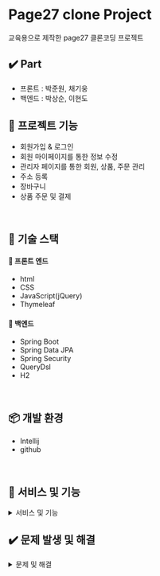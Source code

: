 # Page27 clone Project
 교육용으로 제작한 page27 클론코딩 프로젝트<br>
 

## ✔️ Part 

- 프론트 : 박준원, 채기웅
- 백엔드 : 박상순, 이현도

## 📁 프로젝트 기능

- 회원가입 & 로그인
- 회원 마이페이지를 통한 정보 수정
- 관리자 페이지를 통한 회원, 상품, 주문 관리
- 주소 등록
- 장바구니
- 상품 주문 및 결제

<br/>

## 📕 기술 스택

#### 📙  프론트 엔드

- html
- CSS
- JavaScript(jQuery)
- Thymeleaf



#### 📙 백엔드

- Spring Boot
- Spring Data JPA
- Spring Security
- QueryDsl
- H2

<br/>


## 📦 개발 환경


- Intellij
- github


<br/>


## 📸 서비스 및 기능

<details markdown="1">
<summary>서비스 및 기능</summary>
🔍🔍🔍🔍🔍🔍🔍🔍

- ### 메인 화면
<img src="src/main/resources/static/image/etc/main.PNG" width=500>

- ### 관리자 로그인 시 상단 메뉴
<img src="src/main/webapp/resources/image/login_admin.PNG" width=500>

- ### 회원 로그인 시 상단 메뉴
<img src="src/main/webapp/resources/image/login_member.PNG" width=500>

- ### 회원 마이 페이지
<img src="src/main/webapp/resources/image/mypage.PNG" width=500>

- ### 관리자 페이지
<img src="src/main/webapp/resources/image/adminpage.PNG" width=500>

- ### 자동 완성 기능 
<img src="src/main/webapp/resources/image/autosearch.PNG" width=500>

- ### 장바구니
<img src="src/main/webapp/resources/image/putbasket.PNG" width=500>
<img src="src/main/webapp/resources/image/basketpage.PNG" width=500>

- ### 주문 기능
<img src="src/main/webapp/resources/image/order1.PNG" width=500>
<img src="src/main/webapp/resources/image/order2.PNG" width=500>



## 기획 설계

- ### 사전 설계
<img src="src/main/webapp/resources/image/pre_design1.PNG" width=400><img src="src/main/webapp/resources/image/pre_design2.PNG" width=400>
<img src="src/main/webapp/resources/image/pre_design3.PNG" width=400><img src="src/main/webapp/resources/image/pre_design4.PNG" width=400>


- ### ERD
<img src="src/main/webapp/resources/image/erd.PNG" width=500>

</details>

## ✔️ 문제 발생 및 해결

<details markdown="1">
<summary>문제 및 해결</summary>

</details>